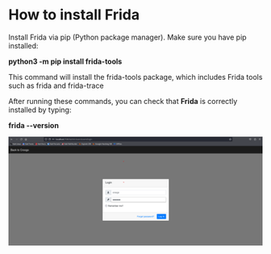 # How to install Frida


Install Frida via pip (Python package manager). Make sure you have pip installed:

**python3 -m pip install frida-tools**

This command will install the frida-tools package, which includes Frida tools such as frida and frida-trace

After running these commands, you can check that **Frida** is correctly installed by typing:

**frida --version**

![Login Screenshot](https://github.com/jacopo1223/jacopo.github/blob/main/CVE-2024-42718/login.png?raw=true)
